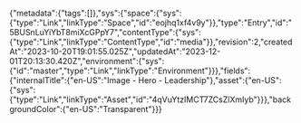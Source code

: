 {"metadata":{"tags":[]},"sys":{"space":{"sys":{"type":"Link","linkType":"Space","id":"eojhq1xf4v9y"}},"type":"Entry","id":"5BUSnLuYiYbT8miXcGPpY7","contentType":{"sys":{"type":"Link","linkType":"ContentType","id":"media"}},"revision":2,"createdAt":"2023-10-20T19:01:55.025Z","updatedAt":"2023-12-01T20:13:30.420Z","environment":{"sys":{"id":"master","type":"Link","linkType":"Environment"}}},"fields":{"internalTitle":{"en-US":"Image - Hero - Leadership"},"asset":{"en-US":{"sys":{"type":"Link","linkType":"Asset","id":"4qVuYtzIMCT7ZCsZlXmIyb"}}},"backgroundColor":{"en-US":"Transparent"}}}
